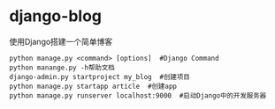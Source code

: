 # django-blog
使用Django搭建一个简单博客

```
python manage.py <command> [options]  #Django Command
python manange.py -h帮助文档
django-admin.py startproject my_blog  #创建项目
python manage.py startapp article  #创建app
python manage.py runserver localhost:9000  #启动Django中的开发服务器
``` 
